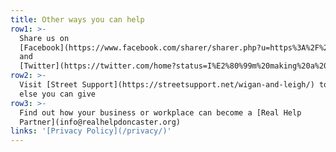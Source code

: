 ```yaml
---
title: Other ways you can help
row1: >-
  Share us on
  [Facebook](https://www.facebook.com/sharer/sharer.php?u=https%3A%2F%2Frealchangewiganandleigh.co.uk)
  and
  [Twitter](https://twitter.com/home?status=I%E2%80%99m%20making%20a%20Real%20Change%20in%20Wigan%20%26%20Leigh%20%23RealChangeWL%20%40RealChangeGM)
row2: >-
  Visit [Street Support](https://streetsupport.net/wigan-and-leigh/) to see what
  else you can give
row3: >-
  Find out how your business or workplace can become a [Real Help
  Partner](info@realhelpdoncaster.org)
links: '[Privacy Policy](/privacy/)'
---
```


